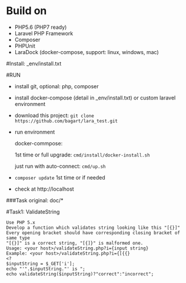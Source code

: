 # Build on
 - PHP5.6 (PHP7 ready)
 - Laravel PHP Framework
 - Composer
 - PHPUnit
 - LaraDock (docker-compose, support: linux, windows, mac)

#Install: 
_env/install.txt 
 
#RUN
 - install git, optional: php, composer
 - install docker-compose (detail in _env/install.txt) or custom laravel environment
 - download this project: ``git clone https://github.com/bagart/lara_test.git``
 - run environment
 
    docker-commpose:
    
    1st time or full upgrade: ``cmd/install/docker-install.sh``
    
    just run with auto-connect: ``cmd/up.sh``
 - `` composer update `` 1st time or if needed
 - check at http://localhost

###Task original:
doc/*

#Task1: ValidateString

```
Use PHP 5.x
Develop a function which validates string looking like this "[{}]"
Every opening bracket should have corresponding closing bracket of same type
"[{}]" is a correct string, "[{]}" is malformed one.
Usage: <your host>/validateString.php?i={input string}
Example: <your host>/validateString.php?i={[{{}
<?
$inputString = $_GET['i'];
echo "'".$inputString."' is ";
echo validateString($inputString)?"correct":"incorrect";
```

